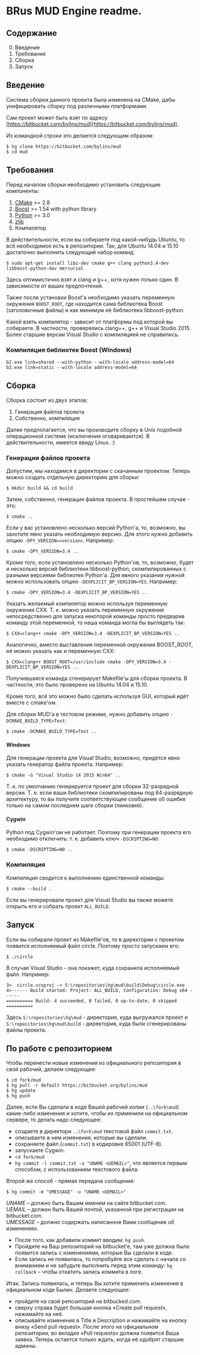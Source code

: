 ﻿# BRus MUD Engine readme.

## Содержание

  0. Введение
  1. Требования
  2. Сборка
  3. Запуск

## Введение

Система сборки данного проекта была изменена на CMake, дабы унифицировать сборку под различными платформами.

Сам проект может быть взят по адресу [https://bitbucket.com/bylins/mud](https://bitbucket.com/bylins/mud).

Из командной строки это делается следующим образом:

    $ hg clone https://bitbucket.com/bylins/mud
    $ cd mud

## Требования

Перед началом сборки необходимо установить следующие компоненты:

  1. [CMake](https://cmake.org/download/) >= 2.8
  2. [Boost](http://www.boost.org/users/download/) >= 1.54 with python library
  3. [Python](https://www.python.org/downloads/) >= 3.0
  4. [zlib](http://www.zlib.net/)
  5. Компилятор

В действительности, если вы собираете под какой-нибудь Ubuntu, то всё необходимое есть в репозитории. Так, для Ubuntu 14.04 и 15.10 достаточно выполнить следующий набор команд:

    $ sudo apt-get install libz-dev cmake g++ clang python3.4-dev libboost-python-dev mercurial

Здесь оптимистично взят и clang и g++, хотя нужен только один. В зависимости от ваших предпочтений.

Также после установки Boost'а необходимо указать переменную окружения `BOOST_ROOT`, где находится сама библиотека Boost (заголовочные файлы) и как минимум её библиотека libboost-python.

Какой взять компилятор - зависит от платформы под которой вы собираете. В частности, проверялись clang++, g++ и Visual Studio 2015. Более старшие версии Visual Studio с компиляцией не справились.

### Компиляция библиотек Boost (Windows)

    b2.exe link=shared --with-python --with-locale address-model=64
    b2.exe link=static --with-locale address-model=64

## Сборка

Сборка состоит из двух этапов:

  1. Генерация файлов проекта
  2. Собственно, компиляция

Далее предполагается, что вы производите сборку в Unix подобной операционной системе (исключения оговариваются). В действительности, имеется ввиду Linux. :)

### Генерация файлов проекта

Допустим, мы находимся в директории с скачанным проектом. Теперь можно создать отдельную директорию для сборки:

    $ mkdir build && cd build

Затем, собственно, генерация файлов проекта. В простейшем случае - это:

    $ cmake ..

Если у вас установлено несколько версий Python'а, то, возможно, вы захотите явно указать необходимую версию. Для этого нужно добавить опцию `-DPY_VERSION=<version>`. Например:

    $ cmake -DPY_VERSION=3.4 ..

Кроме того, если установлено несколько Python'ов, то, возможно, будет и несколько версий библиотеки libboost-python, скомпилированных с разными версиями библиотек Python'а. Для явного указания нужной можно использовать опцию `-DEXPLICIT_BP_VERSION=YES`. Например:

    $ cmake -DPY_VERSION=3.4 -DEXPLICIT_BP_VERSION=YES ..

Указать желаемый компилятор можно используя переменную окружения CXX. Т. к. можно указать переменную окружения непосредственно для запуска некоторой команды просто предварив команду этой переменной, то наша команда могла бы выглядеть так:

    $ CXX=clang++ cmake -DPY_VERSION=3.4 -DEXPLICIT_BP_VERSION=YES ..

Аналогично, вместо выставления переменной окружения BOOST_ROOT, её можно указать как и переменную CXX:

    $ CXX=clang++ BOOST_ROOT=/usr/include cmake -DPY_VERSION=3.4 -DEXPLICIT_BP_VERSION=YES ..

Получившаяся команда сгенерирует Makefile'ы для сборки проекта. В частности, это было проверено на Ubuntu 14.04 и 15.10.

Кроме того, всё это можно было сделать используя GUI, который идёт вместе с cmake'ом.

Для сборки MUD'а в тестовом режиме, нужно добавить опцию `-DCMAKE_BUILD_TYPE=Test`:

    $ cmake -DCMAKE_BUILD_TYPE=Test ..

#### Windows

Для генерации проекта для Visual Studio, возможно, придётся явно указать генератор файла проекта. Например:

    $ cmake -G "Visual Studio 14 2015 Win64" ..

Т. к. по умолчанию генерируется проект для сборки 32-разрядной версии. Т. е. если ваши библиотеки скомпилированы под 64-разрядную архитектуру, то вы получите соответствующее сообщение об ошибке только на самом последнем шаге сборки (линковке).

#### Cygwin

Python под Cygwin'ом не работает. Поэтому при генерации проекта его необходимо отключить: т. е. добавить ключ `-DSCRIPTING=NO`:

    $ cmake -DSCRIPTING=NO ..

### Компиляция

Компиляция сводится к выполнению единственной команды:

    $ cmake --build .

Если вы генерировали проект для Visual Studio вы также можете открыть его и собрать проект `ALL_BUILD`.

## Запуск

Если вы собирали проект из Makefile'ов, то в директории с проектом появится исполняемый файл circle. Поэтому просто запускаем его:

    $ ./circle

В случае Visual Studio - она покажет, куда сохранила исполняемый файл. Например:

    3>  circle.vcxproj -> S:\repositories\hg\mud\build\Debug\circle.exe
    4>------ Build started: Project: ALL_BUILD, Configuration: Debug x64 ------
    ========== Build: 4 succeeded, 0 failed, 0 up-to-date, 0 skipped ==========

Здесь `S:\repositories\hg\mud` - директория, куда выгружался проект и `S:\repositories\hg\mud\build` - директория, куда были сгенерированы файлы проекта.

## По работе с репозиторием
Чтобы перенести новые изменения из официального репозитория в свой рабочий, делаем следующее:

    $ cd fork/mud
    $ hg pull -r default https://bitbucket.org/bylins/mud
    $ hg update
    $ hg push

Далее, если Вы сделали в коде Вашей рабочей копии (`..\fork\mud`) какие-либо изменения и хотите, чтобы их применили на официальном сервере, то делать надо следующее:

  * cоздаете в директори `..\fork\mud` текстовой файл `commit.txt`.
  * описываете в нем изменения, которые вы сделали.
  * сохраняете файл (`commit.txt`) в кодировке 65001 (UTF-8).
  * запускаете Cygwin.
  * `cd fork/mud`
  * `hg commit -l commit.txt -u "UNAME <UEMAIL>"`, что является первым способом, с использованием текстового файла.

Второй же способ - прямая передача сообщения:

    $ hg commit -m "UMESSAGE" -u "UNAME <UEMAIL>"

*UNAME* – должно быть Вашим именем на сайте bitbucket.com.  
*UEMAIL* – должен быть Вашей почтой, указанной при регистрации на bitbucket.com.  
*UMESSAGE* – должно содержать написанное Вами сообщение об изменениях.

  * После того, как добавили коммит вводим: `hg push`.
  * Пройдите на Ваш репозиторий на bitbucket’е, там уже должна была появится запись с изменениями, которые Вы сделали в коде.
  * Если запись не появилась, то попробуйте все сделать с начала со вниманием и не забудьте выполнить перед этим команду: `hg rollback` – чтобы откатить запись коммита в логе.

Итак. Запись появилась, и теперь Вы хотите применить изменения в официальном коде Былин. Делаете следующее:

  - пройдите на свой репозиторий на bitbucked.com.
  - сверху справа будет большая кнопка «Create pull request», нажимайте на неё.
  - описывайте изменения в Title и Description и нажимайте на кнопку внизу «Send pull request». После этого на официальном репозитории, во вкладке «Pull requests» должна появится Ваша заявка. Теперь остается только ждать, когда её одобрят старшие админы.